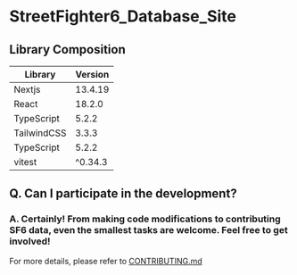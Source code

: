# StreetFighter6_Database_Site

## Library Composition

| Library     | Version |
| ----------- | ------- |
| Nextjs      | 13.4.19 |
| React       | 18.2.0  |
| TypeScript  | 5.2.2   |
| TailwindCSS | 3.3.3   |
| TypeScript  | 5.2.2   |
| vitest      | ^0.34.3 |

## Q. Can I participate in the development?

### A. Certainly! From making code modifications to contributing SF6 data, even the smallest tasks are welcome. Feel free to get involved!

For more details, please refer to [CONTRIBUTING.md](./CONTRIBUTE.md)
